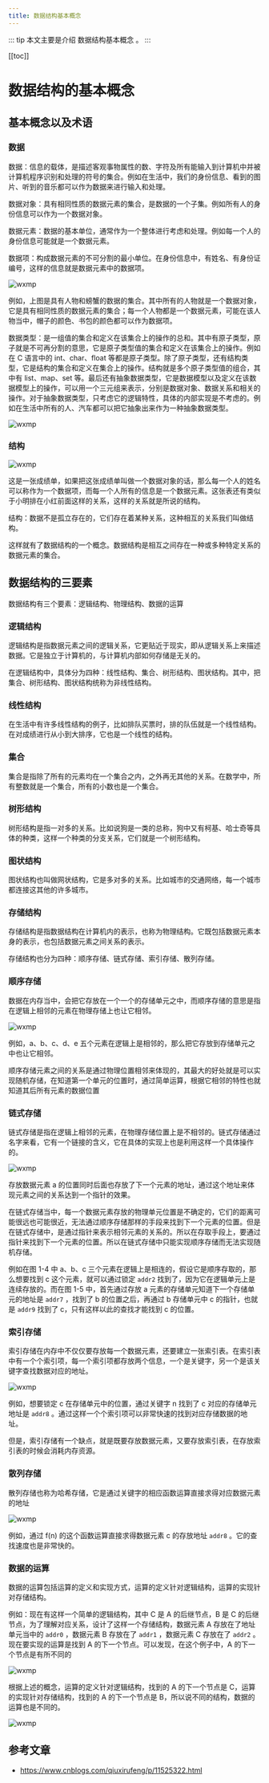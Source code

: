 ```yaml
---
title: 数据结构基本概念
---
```


::: tip
本文主要是介绍 数据结构基本概念 。
:::

[[toc]]

# 数据结构的基本概念

## 基本概念以及术语

### 数据

数据：信息的载体，是描述客观事物属性的数、字符及所有能输入到计算机中并被计算机程序识别和处理的符号的集合。例如在生活中，我们的身份信息、看到的图片、听到的音乐都可以作为数据来进行输入和处理。

数据对象：具有相同性质的数据元素的集合，是数据的一个子集。例如所有人的身份信息可以作为一个数据对象。

数据元素：数据的基本单位，通常作为一个整体进行考虑和处理。例如每一个人的身份信息可能就是一个数据元素。

数据项：构成数据元素的不可分割的最小单位。在身份信息中，有姓名、有身份证编号，这样的信息就是数据元素中的数据项。

<img class= "zoom-custom-imgs" :src="$withBase('/assets/img/algorithm/basic/basic-1.png')" alt="wxmp">

例如，上图是具有人物和螃蟹的数据的集合。其中所有的人物就是一个数据对象，它是具有相同性质的数据元素的集合；每一个人物都是一个数据元素，可能在该人物当中，帽子的颜色、书包的颜色都可以作为数据项。

数据类型：是一组值的集合和定义在该集合上的操作的总和。其中有原子类型，原子就是不可再分割的意思，它是原子类型值的集合和定义在该集合上的操作。例如在 C 语言中的 int、char、float 等都是原子类型。除了原子类型，还有结构类型，它是结构的集合和定义在集合上的操作。结构就是多个原子类型值的组合，其中有 list、map、set 等。最后还有抽象数据类型，它是数据模型以及定义在该数据模型上的操作，可以用一个三元组来表示，分别是数据对象、数据关系和相关的操作。对于抽象数据类型，只考虑它的逻辑特性，具体的内部实现是不考虑的。例如在生活中所有的人、汽车都可以把它抽象出来作为一种抽象数据类型。

<img class= "zoom-custom-imgs" :src="$withBase('/assets/img/algorithm/basic/basic-2.png')" alt="wxmp">

### 结构

<img class= "zoom-custom-imgs" :src="$withBase('/assets/img/algorithm/basic/basic-3.png')" alt="wxmp">

这是一张成绩单，如果把这张成绩单叫做一个数据对象的话，那么每一个人的姓名可以称作为一个数据项，而每一个人所有的信息是一个数据元素。这张表还有类似于小明排在小红前面这样的关系，这样的关系就是所说的结构。

结构：数据不是孤立存在的，它们存在着某种关系，这种相互的关系我们叫做结构。

这样就有了数据结构的一个概念。数据结构是相互之间存在一种或多种特定关系的数据元素的集合。

## 数据结构的三要素

数据结构有三个要素：逻辑结构、物理结构、数据的运算

### 逻辑结构

逻辑结构是指数据元素之间的逻辑关系，它更贴近于现实，即从逻辑关系上来描述数据。它是独立于计算机的，与计算机内部如何存储是无关的。

在逻辑结构中，具体分为四种：线性结构、集合、树形结构、图状结构。其中，把集合、树形结构、图状结构统称为非线性结构。

### 线性结构
在生活中有许多线性结构的例子，比如排队买票时，排的队伍就是一个线性结构。在对成绩进行从小到大排序，它也是一个线性的结构。

### 集合

集合是指除了所有的元素均在一个集合之内，之外再无其他的关系。在数学中，所有整数就是一个集合，所有的小数也是一个集合。

### 树形结构

树形结构是指一对多的关系。比如说狗是一类的总称，狗中又有柯基、哈士奇等具体的种类，这样一个种类的分支关系，它们就是一个树形结构。

### 图状结构

图状结构也叫做网状结构，它是多对多的关系。比如城市的交通网络，每一个城市都连接这其他的许多城市。

### 存储结构

存储结构是指数据结构在计算机内的表示，也称为物理结构。它既包括数据元素本身的表示，也包括数据元素之间关系的表示。

存储结构也分为四种：顺序存储、链式存储、索引存储、散列存储。

### 顺序存储

数据在内存当中，会把它存放在一个一个的存储单元之中，而顺序存储的意思是指在逻辑上相邻的元素在物理存储上也让它相邻。

<img class= "zoom-custom-imgs" :src="$withBase('/assets/img/algorithm/basic/basic-4.png')" alt="wxmp">

例如，a、b、c、d、e 五个元素在逻辑上是相邻的，那么把它存放到存储单元之中也让它相邻。

顺序存储元素之间的关系是通过物理位置相邻来体现的，其最大的好处就是可以实现随机存储，在知道第一个单元的位置时，通过简单运算，根据它相邻的特性也就知道其后所有元素的数据位置

### 链式存储

链式存储是指在逻辑上相邻的元素，在物理存储位置上是不相邻的。链式存储通过名字来看，它有一个链接的含义，它在具体的实现上也是利用这样一个具体操作的。

<img class= "zoom-custom-imgs" :src="$withBase('/assets/img/algorithm/basic/basic-5.png')" alt="wxmp">

存放数据元素 a 的位置同时后面也存放了下一个元素的地址，通过这个地址来体现元素之间的关系达到一个指针的效果。

在链式存储当中，每一个数据元素存放的物理单元位置是不确定的，它们的距离可能很远也可能很近，无法通过顺序存储那样的手段来找到下一个元素的位置。但是在链式存储中，是通过指针来表示相邻元素的关系的。所以在存取手段上，要通过指针来找到下一个元素的位置。所以在链式存储中只能实现顺序存储而无法实现随机存储。

例如在图 1-4 中 a、b、c 三个元素在逻辑上是相连的，假设它是顺序存取的，那么想要找到 c 这个元素，就可以通过锁定 `addr2` 找到了，因为它在逻辑单元上是连续存放的。而在图 1-5 中，首先通过存放 a 元素的存储单元知道下一个存储单元的地址是 `addr7` ，找到了 b 的位置之后，再通过 b 存储单元中 c 的指针，也就是 `addr9` 找到了 c，只有这样以此的查找才能找到 c 的位置。

### 索引存储

索引存储在内存中不仅仅要存放每一个数据元素，还要建立一张索引表。在索引表中有一个个索引项，每一个索引项都存放两个信息，一个是关键字，另一个是该关键字查找数据对应的地址。

<img class= "zoom-custom-imgs" :src="$withBase('/assets/img/algorithm/basic/basic-6.png')" alt="wxmp">

例如，想要锁定 c 在存储单元中的位置，通过关键字 n 找到了 c 对应的存储单元地址是 `addr8` 。通过这样一个个索引项可以非常快速的找到对应存储数据的地址。

但是，索引存储有一个缺点，就是既要存放数据元素，又要存放索引表，在存放索引表的时候会消耗内存资源。

### 散列存储
散列存储也称为哈希存储，它是通过关键字的相应函数运算直接求得对应数据元素的地址

<img class= "zoom-custom-imgs" :src="$withBase('/assets/img/algorithm/basic/basic-7.png')" alt="wxmp">

例如，通过 f(n) 的这个函数运算直接求得数据元素 c 的存放地址 `addr8` 。它的查找速度也是非常快的。

### 数据的运算

数据的运算包括运算的定义和实现方式，运算的定义针对逻辑结构，运算的实现针对存储结构。

例如：现在有这样一个简单的逻辑结构，其中 C 是 A 的后继节点，B 是 C 的后继节点，为了理解对应关系，设计了这样一个存储结构，数据元素 A 存放在了地址单元当中的 `addr0` ，数据元素 B 存放在了 `addr1` ，数据元素 C 存放在了 `addr2` 。现在要实现的运算是找到 A 的下一个节点。可以发现，在这个例子中，A 的下一个节点是有所不同的

<img class= "zoom-custom-imgs" :src="$withBase('/assets/img/algorithm/basic/basic-8.png')" alt="wxmp">

根据上述的概念，运算的定义针对逻辑结构，找到的 A 的下一个节点是 C，运算的实现针对存储结构，找到的 A 的下一个节点是 B，所以说不同的结构，数据的运算也是不同的。


<img class= "zoom-custom-imgs" :src="$withBase('/assets/img/algorithm/basic/basic-9.png')" alt="wxmp">



## 参考文章
* https://www.cnblogs.com/qiuxirufeng/p/11525322.html